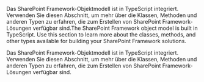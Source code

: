 <span data-ttu-id="b7a09-p101">Das SharePoint Framework-Objektmodell ist in TypeScript integriert. Verwenden Sie diesen  Abschnitt, um mehr über die Klassen, Methoden und anderen Typen zu erfahren, die zum Erstellen von SharePoint Framework-Lösungen verfügbar sind.</span><span class="sxs-lookup"><span data-stu-id="b7a09-p101">The SharePoint Framework object model is built in TypeScript. Use this section to learn more about the classes, methods, and other types available for building your SharePoint Framework solutions.</span></span>

Das SharePoint Framework-Objektmodell ist in TypeScript integriert. Verwenden Sie diesen  Abschnitt, um mehr über die Klassen, Methoden und anderen Typen zu erfahren, die zum Erstellen von SharePoint Framework-Lösungen verfügbar sind.
